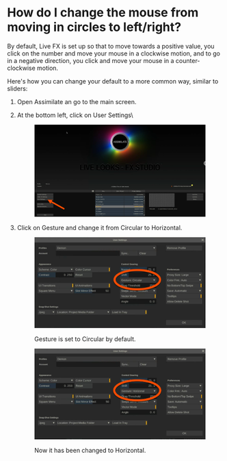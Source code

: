 # How do I change the mouse from moving in circles to left/right?

By default, Live FX is set up so that to move towards a positive value, you click on the number and move your mouse in a clockwise motion, and to go in a negative direction, you click and move your mouse in a counter-clockwise motion.&#x20;

Here's how you can change your default to a more common way, similar to sliders:

1. Open Assimilate an go to the main screen.
2.  At the bottom left, click on User Settings\


    <figure><img src="../.gitbook/assets/image (4).png" alt=""><figcaption></figcaption></figure>
3.  Click on Gesture and change it from Circular to Horizontal.

    <figure><img src="../.gitbook/assets/image (5).png" alt=""><figcaption><p>Gesture is set to Circular by default.</p></figcaption></figure>

    <figure><img src="../.gitbook/assets/image (6).png" alt=""><figcaption><p>Now it has been changed to Horizontal.</p></figcaption></figure>
